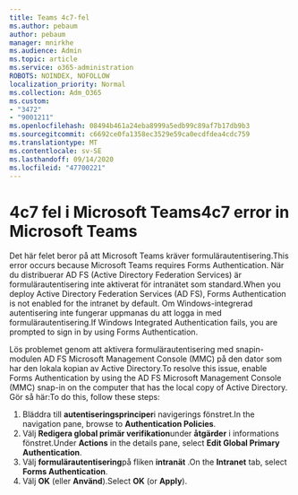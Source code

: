```yaml
---
title: Teams 4c7-fel
ms.author: pebaum
author: pebaum
manager: mnirkhe
ms.audience: Admin
ms.topic: article
ms.service: o365-administration
ROBOTS: NOINDEX, NOFOLLOW
localization_priority: Normal
ms.collection: Adm_O365
ms.custom:
- "3472"
- "9001211"
ms.openlocfilehash: 08494b461a24eba8999a5edb99c89af7b17db9b3
ms.sourcegitcommit: c6692ce0fa1358ec3529e59ca0ecdfdea4cdc759
ms.translationtype: MT
ms.contentlocale: sv-SE
ms.lasthandoff: 09/14/2020
ms.locfileid: "47700221"
---
```

# <a name="4c7-error-in-microsoft-teams"></a><span data-ttu-id="a01a4-102">4c7 fel i Microsoft Teams</span><span class="sxs-lookup"><span data-stu-id="a01a4-102">4c7 error in Microsoft Teams</span></span>

<span data-ttu-id="a01a4-103">Det här felet beror på att Microsoft Teams kräver formulärautentisering.</span><span class="sxs-lookup"><span data-stu-id="a01a4-103">This error occurs because Microsoft Teams requires Forms Authentication.</span></span> <span data-ttu-id="a01a4-104">När du distribuerar AD FS (Active Directory Federation Services) är formulärautentisering inte aktiverat för intranätet som standard.</span><span class="sxs-lookup"><span data-stu-id="a01a4-104">When you deploy Active Directory Federation Services (AD FS), Forms Authentication is not enabled for the intranet by default.</span></span> <span data-ttu-id="a01a4-105">Om Windows-integrerad autentisering inte fungerar uppmanas du att logga in med formulärautentisering.</span><span class="sxs-lookup"><span data-stu-id="a01a4-105">If Windows Integrated Authentication fails, you are prompted to sign in by using Forms Authentication.</span></span>

<span data-ttu-id="a01a4-106">Lös problemet genom att aktivera formulärautentisering med snapin-modulen AD FS Microsoft Management Console (MMC) på den dator som har den lokala kopian av Active Directory.</span><span class="sxs-lookup"><span data-stu-id="a01a4-106">To resolve this issue, enable Forms Authentication by using the AD FS Microsoft Management Console (MMC) snap-in on the computer that has the local copy of Active Directory.</span></span> <span data-ttu-id="a01a4-107">Gör så här:</span><span class="sxs-lookup"><span data-stu-id="a01a4-107">To do this, follow these steps:</span></span> 

1. <span data-ttu-id="a01a4-108">Bläddra till **autentiseringsprinciper**i navigerings fönstret.</span><span class="sxs-lookup"><span data-stu-id="a01a4-108">In the navigation pane, browse to **Authentication Policies**.</span></span>
2. <span data-ttu-id="a01a4-109">Välj **Redigera global primär verifikation**under **åtgärder** i informations fönstret.</span><span class="sxs-lookup"><span data-stu-id="a01a4-109">Under **Actions** in the details pane, select **Edit Global Primary Authentication**.</span></span>
3. <span data-ttu-id="a01a4-110">Välj **formulärautentisering**på fliken **intranät** .</span><span class="sxs-lookup"><span data-stu-id="a01a4-110">On the **Intranet** tab, select **Forms Authentication**.</span></span>
4. <span data-ttu-id="a01a4-111">Välj **OK** (eller **Använd**).</span><span class="sxs-lookup"><span data-stu-id="a01a4-111">Select **OK** (or **Apply**).</span></span>